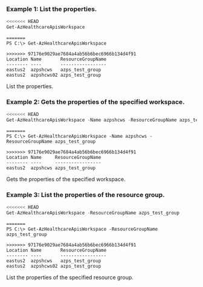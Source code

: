 ### Example 1: List the properties.
```powershell
<<<<<<< HEAD
Get-AzHealthcareApisWorkspace
```

```output
=======
PS C:\> Get-AzHealthcareApisWorkspace

>>>>>>> 97176e9029ae7684a4ab56b6bec6966b134d4f91
Location Name       ResourceGroupName
-------- ----       -----------------
eastus2  azpshcws   azps_test_group
eastus2  azpshcws02 azps_test_group
```

List the properties.

### Example 2: Gets the properties of the specified workspace.
```powershell
<<<<<<< HEAD
Get-AzHealthcareApisWorkspace -Name azpshcws -ResourceGroupName azps_test_group
```

```output
=======
PS C:\> Get-AzHealthcareApisWorkspace -Name azpshcws -ResourceGroupName azps_test_group

>>>>>>> 97176e9029ae7684a4ab56b6bec6966b134d4f91
Location Name     ResourceGroupName
-------- ----     -----------------
eastus2  azpshcws azps_test_group
```

Gets the properties of the specified workspace.

### Example 3: List the properties of the resource group.
```powershell
<<<<<<< HEAD
Get-AzHealthcareApisWorkspace -ResourceGroupName azps_test_group
```

```output
=======
PS C:\> Get-AzHealthcareApisWorkspace -ResourceGroupName azps_test_group

>>>>>>> 97176e9029ae7684a4ab56b6bec6966b134d4f91
Location Name       ResourceGroupName
-------- ----       -----------------
eastus2  azpshcws   azps_test_group
eastus2  azpshcws02 azps_test_group
```

List the properties of the specified resource group.